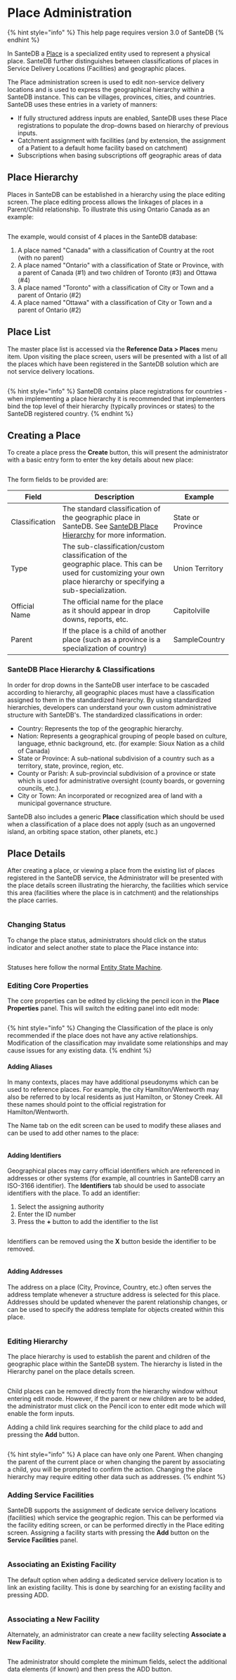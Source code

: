 # Place Administration

{% hint style="info" %}
This help page requires version 3.0 of SanteDB
{% endhint %}

In SanteDB a [Place](../../../../santedb/data-and-information-architecture/conceptual-data-model/entities/data-dictionary.md#place)  is a specialized entity used to represent a physical place. SanteDB further distinguishes between classifications of places in Service Delivery Locations (Facilities) and geographic places.&#x20;

The Place administration screen is used to edit non-service delivery locations and is used to express the geographical hierarchy within a SanteDB instance. This can be villages, provinces, cities, and countries. SanteDB uses these entries in a variety of manners:

* If fully structured address inputs are enabled, SanteDB uses these Place registrations to populate the drop-downs based on hierarchy of previous inputs.
* Catchment assignment with facilities (and by extension, the assignment of a Patient to a default home facility based on catchment)
* Subscriptions when basing subscriptions off geographic areas of data

## Place Hierarchy

Places in SanteDB can be established in a hierarchy using the place editing screen. The place editing process allows the linkages of places in a Parent/Child relationship. To illustrate this using Ontario Canada as an example:

<figure><img src="../../../../.gitbook/assets/image (734).png" alt=""><figcaption></figcaption></figure>

The example, would consist of 4 places in the SanteDB database:

1. A place named "Canada" with a classification of Country at the root (with no parent)
2. A place named "Ontario" with a classification of State or Province, with a parent of Canada (#1) and two children of Toronto (#3) and Ottawa (#4)
3. A place named "Toronto" with a classification of City or Town and a parent of Ontario (#2)
4. A place named "Ottawa" with a classification of City or Town and a parent of Ontario (#2)

## Place List

The master place list is accessed via the **Reference Data > Places** menu item. Upon visiting the place screen, users will be presented with a list of all the places which have been registered in the SanteDB solution which are not service delivery locations.

<figure><img src="../../../../.gitbook/assets/image (738).png" alt=""><figcaption></figcaption></figure>

{% hint style="info" %}
SanteDB contains place registrations for countries - when implementing a place hierarchy it is recommended that implementers bind the top level of their hierarchy (typically provinces or states) to the SanteDB registered country.
{% endhint %}

## Creating a Place

To create a place press the **Create** button, this will present the administrator with a basic entry form to enter the key details about new place:

<figure><img src="../../../../.gitbook/assets/image (332).png" alt=""><figcaption></figcaption></figure>

The form fields to be provided are:

| Field          | Description                                                                                                                                                          | Example           |
| -------------- | -------------------------------------------------------------------------------------------------------------------------------------------------------------------- | ----------------- |
| Classification | The standard classification of the geographic place in SanteDB. See [SanteDB Place Hierarchy](place-administration.md#santedb-place-hierarchy) for more information. | State or Province |
| Type           | The sub-classification/custom classification of the geographic place. This can be used for customizing your own place hierarchy or specifying a sub-specialization.  | Union Territory   |
| Official Name  | The official name for the place as it should appear in drop downs, reports, etc.                                                                                     | Capitolville      |
| Parent         | If the place is a child of another place (such as a province is a specialization of country)                                                                         | SampleCountry     |

### SanteDB Place Hierarchy & Classifications

In order for drop downs in the SanteDB user interface to be cascaded according to hierarchy, all geographic places must have a classification assigned to them in the standardized hierarchy. By using standardized hierarchies, developers can understand your own custom administrative structure with SanteDB's. The standardized classifications in order:

* Country: Represents the top of the geographic hierarchy.
* Nation: Represents a geographical grouping of people based on culture, language, ethnic background, etc. (for example: Sioux Nation as a child of Canada)
* State or Province: A sub-national subdivision of a country such as a territory, state, province, region, etc.
* County or Parish: A sub-provincial subdivision of a province or state which is used for administrative oversight (county boards, or governing councils, etc.).&#x20;
* City or Town: An incorporated or recognized area of land with a municipal governance structure.

SanteDB also includes a generic **Place** classification which should be used when a classification of a place does not apply (such as an ungoverned island, an orbiting space station, other planets, etc.)

## Place Details

After creating a place, or viewing a place from the existing list of places registered in the SanteDB service, the Administrator will be presented with the place details screen illustrating the hierarchy, the facilities which service this area (facilities where the place is in catchment) and the relationships the place carries.

<figure><img src="../../../../.gitbook/assets/image (339).png" alt=""><figcaption></figcaption></figure>

### Changing Status

To change the place status, administrators should click on the status indicator and select another state to place the Place instance into:

<figure><img src="../../../../.gitbook/assets/image (327).png" alt=""><figcaption></figcaption></figure>

Statuses here follow the normal [Entity State Machine](../../../../santedb/data-and-information-architecture/conceptual-data-model/entities/state-machine.md).

### Editing Core Properties

The core properties can be edited by clicking the pencil icon in the **Place Properties** panel. This will switch the editing panel into edit mode:

<figure><img src="../../../../.gitbook/assets/image (328).png" alt=""><figcaption></figcaption></figure>

{% hint style="info" %}
Changing the Classification of the place is only recommended if the place does not have any active relationships. Modification of the classification may invalidate some relationships and may cause issues for any existing data.
{% endhint %}

#### Adding Aliases

In many contexts, places may have additional pseudonyms which can be used to reference places. For example, the city Hamilton/Wentworth may also be referred to by local residents as just Hamilton, or Stoney Creek. All these names should point to the official registration for Hamilton/Wentworth.

The Name tab on the edit screen can be used to modify these aliases and can be used to add other names to the place:

<figure><img src="../../../../.gitbook/assets/image (732).png" alt=""><figcaption></figcaption></figure>

#### Adding Identifiers

Geographical places may carry official identifiers which are referenced in addresses or other systems (for example, all countries in SanteDB carry an ISO-3166 identifier). The **Identifiers** tab should be used to associate identifiers with the place. To add an identifier:

1. Select the assigning authority&#x20;
2. Enter the ID number&#x20;
3. Press the **+** button to add the identifier to the list

<figure><img src="../../../../.gitbook/assets/image (330).png" alt=""><figcaption></figcaption></figure>

Identifiers can be removed using the **X** button beside the identifier to be removed.&#x20;

<figure><img src="../../../../.gitbook/assets/image (749).png" alt=""><figcaption></figcaption></figure>

#### Adding Addresses

The address on a place (City, Province, Country, etc.) often serves the address template whenever a structure address is selected for this place. Addresses should be updated whenever the parent relationship changes, or can be used to specify the address template for objects created within this place.

<figure><img src="../../../../.gitbook/assets/image (769).png" alt=""><figcaption></figcaption></figure>

### Editing Hierarchy

The place hierarchy is used to establish the parent and children of the geographic place within the SanteDB system. The hierarchy is listed in the Hierarchy panel on the place details screen.

<figure><img src="../../../../.gitbook/assets/image (784).png" alt=""><figcaption></figcaption></figure>

Child places can be removed directly from the hierarchy window without entering edit mode. However, if the parent or new children are to be added, the administrator must click on the Pencil icon to enter edit mode which will enable the form inputs.

Adding a child link requires searching for the child place to add and pressing the **Add** button.

<figure><img src="../../../../.gitbook/assets/image (746).png" alt=""><figcaption></figcaption></figure>

{% hint style="info" %}
A place can have only one Parent. When changing the parent of the current place or when changing the parent by associating a child, you will be prompted to confirm the action. Changing the place hierarchy may require editing other data such as addresses.
{% endhint %}

### Adding Service Facilities

SanteDB supports the assignment of dedicate service delivery locations (facilities) which service the geographic region. This can be performed via the facility editing screen, or can be performed directly in the Place editing screen. Assigning a facility starts with pressing the **Add** button on the **Service Facilities** panel.

<figure><img src="../../../../.gitbook/assets/image (340).png" alt=""><figcaption></figcaption></figure>

### Associating an Existing Facility

The default option when adding a dedicated service delivery location is to link an existing facility. This is done by searching for an existing facility and pressing ADD.

<figure><img src="../../../../.gitbook/assets/image (735).png" alt=""><figcaption></figcaption></figure>

### Associating a New Facility

Alternately, an administrator can create a new facility selecting **Associate a New Facility**.&#x20;

&#x20;

<figure><img src="../../../../.gitbook/assets/image (764).png" alt=""><figcaption></figcaption></figure>

The administrator should complete the minimum fields, select the additional data elements (if known) and then press the ADD button.

